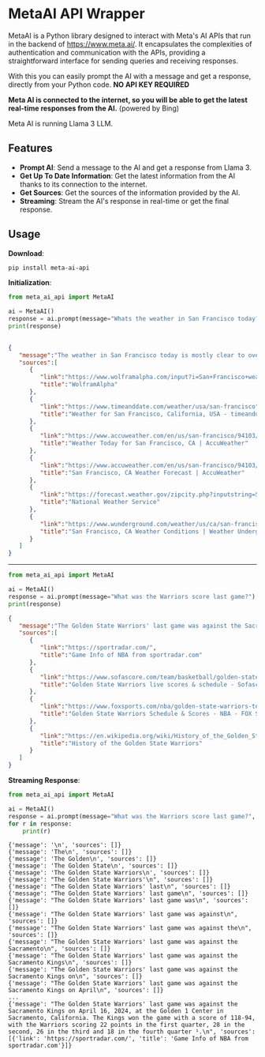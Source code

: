 # MetaAI API Wrapper

MetaAI is a Python library designed to interact with Meta's AI APIs that run in the backend of https://www.meta.ai/. It encapsulates the complexities of authentication and communication with the APIs, providing a straightforward interface for sending queries and receiving responses.

With this you can easily prompt the AI with a message and get a response, directly from your Python code. **NO API KEY REQUIRED**

**Meta AI is connected to the internet, so you will be able to get the latest real-time responses from the AI.** (powered by Bing)

Meta AI is running Llama 3 LLM.

## Features
- **Prompt AI**: Send a message to the AI and get a response from Llama 3.
- **Get Up To Date Information**: Get the latest information from the AI thanks to its connection to the internet.
- **Get Sources**: Get the sources of the information provided by the AI.
- **Streaming**: Stream the AI's response in real-time or get the final response.

## Usage
**Download**:

   ```bash
   pip install meta-ai-api
   ```
   
**Initialization**:

```python
from meta_ai_api import MetaAI

ai = MetaAI()
response = ai.prompt(message="Whats the weather in San Francisco today? And what is the date?")
print(response)
 
```
```json
{
   "message":"The weather in San Francisco today is mostly clear to overcast, with no precipitation, a wind speed between 0 and 8 miles per hour and temperatures ranging from 51 to 55 degrees Fahrenheit ¹. The date is Friday, April 19, 2024 ². Please note that the weather forecast is continually changing ³ ⁴ ⁵ ⁶.\n",
   "sources":[
      {
         "link":"https://www.wolframalpha.com/input?i=San+Francisco+weather+today+and+date",
         "title":"WolframAlpha"
      },
      {
         "link":"https://www.timeanddate.com/weather/usa/san-francisco",
         "title":"Weather for San Francisco, California, USA - timeanddate.com"
      },
      {
         "link":"https://www.accuweather.com/en/us/san-francisco/94103/weather-today/347629",
         "title":"Weather Today for San Francisco, CA | AccuWeather"
      },
      {
         "link":"https://www.accuweather.com/en/us/san-francisco/94103/weather-forecast/347629",
         "title":"San Francisco, CA Weather Forecast | AccuWeather"
      },
      {
         "link":"https://forecast.weather.gov/zipcity.php?inputstring=San%20francisco%2CCA",
         "title":"National Weather Service"
      },
      {
         "link":"https://www.wunderground.com/weather/us/ca/san-francisco",
         "title":"San Francisco, CA Weather Conditions | Weather Underground"
      }
   ]
}
```
---
```python
from meta_ai_api import MetaAI

ai = MetaAI()
response = ai.prompt(message="What was the Warriors score last game?")
print(response)
```
```json
{
   "message":"The Golden State Warriors' last game was against the Sacramento Kings, and they lost 118-94 ¹ ². Stephen Curry scored 22 points, and the Kings' win eliminated the Warriors from the playoffs ³. The Warriors finished the season 46-36 and 10th in the Western Conference ⁴ ³.\n",
   "sources":[
      {
         "link":"https://sportradar.com/",
         "title":"Game Info of NBA from sportradar.com"
      },
      {
         "link":"https://www.sofascore.com/team/basketball/golden-state-warriors/3428",
         "title":"Golden State Warriors live scores & schedule - Sofascore"
      },
      {
         "link":"https://www.foxsports.com/nba/golden-state-warriors-team-schedule",
         "title":"Golden State Warriors Schedule & Scores - NBA - FOX Sports"
      },
      {
         "link":"https://en.wikipedia.org/wiki/History_of_the_Golden_State_Warriors",
         "title":"History of the Golden State Warriors"
      }
   ]
}
```

**Streaming Response**:

```python
from meta_ai_api import MetaAI

ai = MetaAI()
response = ai.prompt(message="What was the Warriors score last game?", stream=True)
for r in response:
    print(r)
```

```
{'message': '\n', 'sources': []}
{'message': 'The\n', 'sources': []}
{'message': 'The Golden\n', 'sources': []}
{'message': 'The Golden State\n', 'sources': []}
{'message': 'The Golden State Warriors\n', 'sources': []}
{'message': "The Golden State Warriors'\n", 'sources': []}
{'message': "The Golden State Warriors' last\n", 'sources': []}
{'message': "The Golden State Warriors' last game\n", 'sources': []}
{'message': "The Golden State Warriors' last game was\n", 'sources': []}
{'message': "The Golden State Warriors' last game was against\n", 'sources': []}
{'message': "The Golden State Warriors' last game was against the\n", 'sources': []}
{'message': "The Golden State Warriors' last game was against the Sacramento\n", 'sources': []}
{'message': "The Golden State Warriors' last game was against the Sacramento Kings\n", 'sources': []}
{'message': "The Golden State Warriors' last game was against the Sacramento Kings on\n", 'sources': []}
{'message': "The Golden State Warriors' last game was against the Sacramento Kings on April\n", 'sources': []}
...
{'message': "The Golden State Warriors' last game was against the Sacramento Kings on April 16, 2024, at the Golden 1 Center in Sacramento, California. The Kings won the game with a score of 118-94, with the Warriors scoring 22 points in the first quarter, 28 in the second, 26 in the third and 18 in the fourth quarter ¹.\n", 'sources': [{'link': 'https://sportradar.com/', 'title': 'Game Info of NBA from sportradar.com'}]}
```
